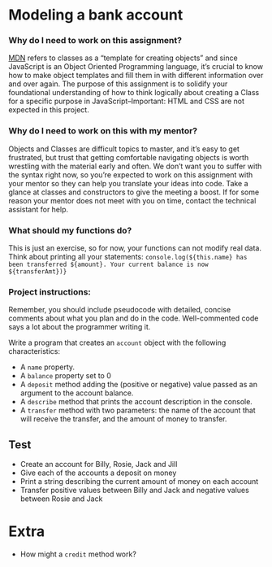 # Modeling a bank account

### Why do I need to work on this assignment?

[MDN](https://developer.mozilla.org/en-US/) refers to classes as a “template for creating objects” and since JavaScript is an Object Oriented Programming language, it’s crucial to know how to make object templates and fill them in with different information over and over again. The purpose of this assignment is to solidify your foundational understanding of how to think logically about creating a Class for a specific purpose in JavaScript–Important: HTML and CSS are not expected in this project.

### Why do I need to work on this with my mentor?

Objects and Classes are difficult topics to master, and it’s easy to get frustrated, but trust that getting comfortable navigating objects is worth wrestling with the material early and often. We don’t want you to suffer with the syntax right now, so you’re expected to work on this assignment with your mentor so they can help you translate your ideas into code. Take a glance at classes and constructors to give the meeting a boost. If for some reason your mentor does not meet with you on time, contact the technical assistant for help.

### What should my functions do?

This is just an exercise, so for now, your functions can not modify real data. Think about printing all your statements:
`console.log(${this.name} has been transferred ${amount}. Your current balance is now ${transferAmt})}`

### Project instructions:

Remember, you should include pseudocode with detailed, concise comments about what you plan and do in the code. Well-commented code says a lot about the programmer writing it.

Write a program that creates an `account` object with the following characteristics:

- A `name` property.
- A `balance` property set to 0
- A `deposit` method adding the (positive or negative) value passed as an argument to the account balance.
- A `describe` method that prints the account description in the console.
- A `transfer` method with two parameters: the name of the account that will receive the transfer, and the amount of money to transfer.

## Test

- Create an account for Billy, Rosie, Jack and Jill
- Give each of the accounts a deposit on money
- Print a string describing the current amount of money on each account
- Transfer positive values between Billy and Jack and negative values between Rosie and Jack

# Extra

- How might a `credit` method work?
